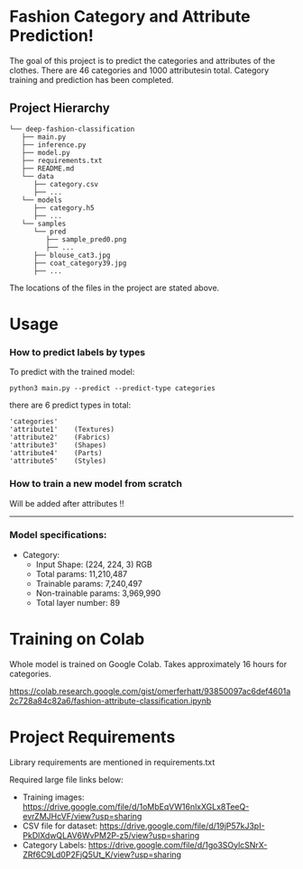 # Fashion Category and Attribute Prediction!

The goal of this project is to predict the categories and attributes of the clothes. There are 46 categories and 1000 attributesin total. Category training and prediction has been completed.


## Project Hierarchy

	└── deep-fashion-classification
	   ├── main.py
	   ├── inference.py
	   ├── model.py
	   ├── requirements.txt
	   ├── README.md
	   └── data
	      ├── category.csv
		  ├── ...
	   └── models
	      ├── category.h5
		  ├── ...
	   └── samples
	      └── pred
		     ├── sample_pred0.png
			 ├── ...
	      ├── blouse_cat3.jpg
		  ├── coat_category39.jpg
		  ├── ...

  
The locations of the files in the project are stated above.

# Usage

### How to predict labels by types

To predict with the trained model:

	python3 main.py --predict --predict-type categories

there are 6 predict types in total:

	'categories'
	'attribute1'	(Textures)
	'attribute2'	(Fabrics)
	'attribute3'	(Shapes)
	'attribute4'	(Parts)
	'attribute5'	(Styles)

### How to train a new model from scratch

Will be added after attributes !!

---
### Model specifications:
- Category:
	- Input Shape: (224, 224, 3) RGB
	- Total params: 11,210,487
	- Trainable params: 7,240,497
	- Non-trainable params: 3,969,990
	- Total layer number: 89


# Training on Colab

Whole model is trained on Google Colab. Takes approximately 16 hours for categories.

https://colab.research.google.com/gist/omerferhatt/93850097ac6def4601a2c728a84c82a6/fashion-attribute-classification.ipynb


# Project Requirements

Library requirements are mentioned in requirements.txt

Required large file links below:

- Training images: https://drive.google.com/file/d/1oMbEqVW16nlxXGLx8TeeQ-evrZMJHcVF/view?usp=sharing
- CSV file for dataset: https://drive.google.com/file/d/19jP57kJ3pI-PkDlXdwQLAV6WvPM2P-z5/view?usp=sharing
- Category Labels: https://drive.google.com/file/d/1go3SOylcSNrX-ZRf6C9Ld0P2FjQ5Ut_K/view?usp=sharing